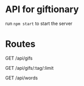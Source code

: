 # API for giftionary

run ```npm start``` to start the server

# Routes

GET /api/gifs

GET /api/gifs/:tag/:limit

GET /api/words
